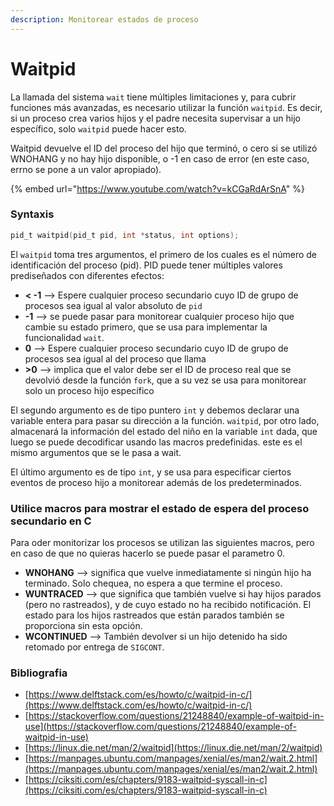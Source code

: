 ```yaml
---
description: Monitorear estados de proceso
---
```


# Waitpid

La llamada del sistema `wait` tiene múltiples limitaciones y, para cubrir funciones más avanzadas, es necesario utilizar la función `waitpid`. Es decir, si un proceso crea varios hijos y el padre necesita supervisar a un hijo específico, solo `waitpid` puede hacer esto.

Waitpid devuelve el ID del proceso del hijo que terminó, o cero si se utilizó WNOHANG y no hay hijo disponible, o -1 en caso de error (en este caso, errno se pone a un valor apropiado).

{% embed url="https://www.youtube.com/watch?v=kCGaRdArSnA" %}

### Syntaxis

```c
pid_t waitpid(pid_t pid, int *status, int options);
```

El `waitpid` toma tres argumentos, el primero de los cuales es el número de identificación del proceso (pid). PID puede tener múltiples valores prediseñados con diferentes efectos:

* **< -1** --> Espere cualquier proceso secundario cuyo ID de grupo de procesos sea igual al valor absoluto de `pid`
* **-1** --> se puede pasar para monitorear cualquier proceso hijo que cambie su estado primero, que se usa para implementar la funcionalidad `wait`.
* **0** --> Espere cualquier proceso secundario cuyo ID de grupo de procesos sea igual al del proceso que llama
* **>0** --> implica que el valor debe ser el ID de proceso real que se devolvió desde la función `fork`, que a su vez se usa para monitorear solo un proceso hijo específico

&#x20;El segundo argumento es de tipo puntero `int` y debemos declarar una variable entera para pasar su dirección a la función. `waitpid`, por otro lado, almacenará la información del estado del niño en la variable `int` dada, que luego se puede decodificar usando las macros predefinidas. este es el mismo argumentos que se le pasa a wait.

El último argumento es de tipo `int`, y se usa para especificar ciertos eventos de proceso hijo a monitorear además de los predeterminados.

### Utilice macros para mostrar el estado de espera del proceso secundario en C

Para oder monitorizar los procesos se utilizan las siguientes macros, pero en caso de que no quieras hacerlo se puede pasar el parametro 0.

* **WNOHANG** --> significa que vuelve inmediatamente si ningún hijo ha terminado. Solo chequea, no espera a que termine el proceso.
* **WUNTRACED** --> que significa que también vuelve si hay hijos parados (pero no rastreados), y de cuyo estado no ha recibido notificación. El estado para los hijos rastreados que están parados también se proporciona sin esta opción.
* **WCONTINUED** --> También devolver si un hijo detenido ha sido retomado por entrega de `SIGCONT`.



### Bibliografia

* [https://www.delftstack.com/es/howto/c/waitpid-in-c/](https://www.delftstack.com/es/howto/c/waitpid-in-c/)
* [https://stackoverflow.com/questions/21248840/example-of-waitpid-in-use](https://stackoverflow.com/questions/21248840/example-of-waitpid-in-use)
* [https://linux.die.net/man/2/waitpid](https://linux.die.net/man/2/waitpid)
* [https://manpages.ubuntu.com/manpages/xenial/es/man2/wait.2.html](https://manpages.ubuntu.com/manpages/xenial/es/man2/wait.2.html)
* [https://ciksiti.com/es/chapters/9183-waitpid-syscall-in-c](https://ciksiti.com/es/chapters/9183-waitpid-syscall-in-c)
